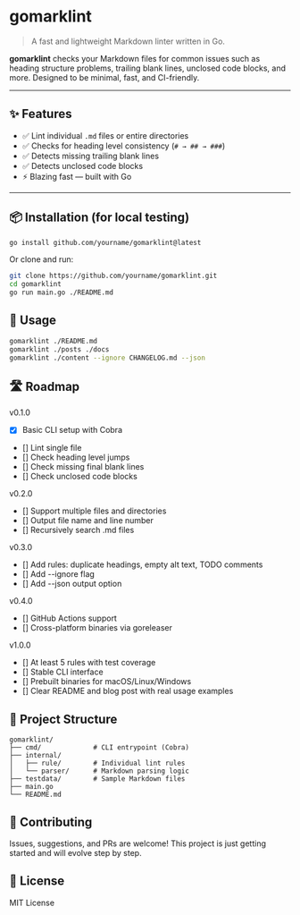 # gomarklint

> A fast and lightweight Markdown linter written in Go.

**gomarklint** checks your Markdown files for common issues such as heading structure problems, trailing blank lines, unclosed code blocks, and more. Designed to be minimal, fast, and CI-friendly.

---

## ✨ Features

- ✅ Lint individual `.md` files or entire directories
- ✅ Checks for heading level consistency (`# → ## → ###`)
- ✅ Detects missing trailing blank lines
- ✅ Detects unclosed code blocks
- ⚡️ Blazing fast — built with Go

---

## 📦 Installation (for local testing)

```bash
go install github.com/yourname/gomarklint@latest
```

Or clone and run:

```bash
git clone https://github.com/yourname/gomarklint.git
cd gomarklint
go run main.go ./README.md
```

## 🚀 Usage

```bash
gomarklint ./README.md
gomarklint ./posts ./docs
gomarklint ./content --ignore CHANGELOG.md --json
```

## 🛣 Roadmap

v0.1.0
- [x] Basic CLI setup with Cobra
- [] Lint single file
- [] Check heading level jumps
- [] Check missing final blank lines
- [] Check unclosed code blocks

v0.2.0
- [] Support multiple files and directories
- [] Output file name and line number
- [] Recursively search .md files

v0.3.0
- [] Add rules: duplicate headings, empty alt text, TODO comments
- [] Add --ignore flag
- [] Add --json output option

v0.4.0
- [] GitHub Actions support
- [] Cross-platform binaries via goreleaser

v1.0.0
- [] At least 5 rules with test coverage
- [] Stable CLI interface
- [] Prebuilt binaries for macOS/Linux/Windows
- [] Clear README and blog post with real usage examples

## 📁 Project Structure

```
gomarklint/
├── cmd/             # CLI entrypoint (Cobra)
├── internal/
│   ├── rule/        # Individual lint rules
│   └── parser/      # Markdown parsing logic
├── testdata/        # Sample Markdown files
├── main.go
└── README.md
```

## 🤝 Contributing

Issues, suggestions, and PRs are welcome!
This project is just getting started and will evolve step by step.

## 📜 License

MIT License

